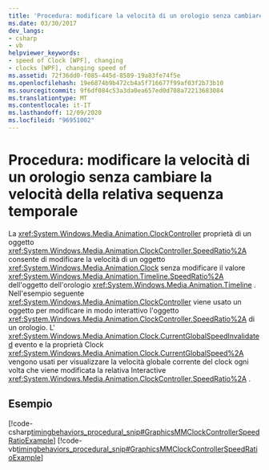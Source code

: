 ```yaml
---
title: 'Procedura: modificare la velocità di un orologio senza cambiare la velocità della relativa sequenza temporale'
ms.date: 03/30/2017
dev_langs:
- csharp
- vb
helpviewer_keywords:
- speed of Clock [WPF], changing
- clocks [WPF], changing speed of
ms.assetid: 72f36dd0-f085-445d-8589-19a83fe74f5e
ms.openlocfilehash: 19e6874b9b472cb4a5f716677f99af03f2b73b10
ms.sourcegitcommit: 9f6df084c53a3da0ea657ed0d708a72213683084
ms.translationtype: MT
ms.contentlocale: it-IT
ms.lasthandoff: 12/09/2020
ms.locfileid: "96951002"
---
```

# <a name="how-to-change-the-speed-of-a-clock-without-changing-the-speed-of-its-timeline"></a>Procedura: modificare la velocità di un orologio senza cambiare la velocità della relativa sequenza temporale
La <xref:System.Windows.Media.Animation.ClockController> proprietà di un oggetto <xref:System.Windows.Media.Animation.ClockController.SpeedRatio%2A> consente di modificare la velocità di un oggetto <xref:System.Windows.Media.Animation.Clock> senza modificare il valore <xref:System.Windows.Media.Animation.Timeline.SpeedRatio%2A> dell'oggetto dell'orologio <xref:System.Windows.Media.Animation.Timeline> . Nell'esempio seguente <xref:System.Windows.Media.Animation.ClockController> viene usato un oggetto per modificare in modo interattivo l'oggetto <xref:System.Windows.Media.Animation.ClockController.SpeedRatio%2A> di un orologio. L' <xref:System.Windows.Media.Animation.Clock.CurrentGlobalSpeedInvalidated> evento e la proprietà Clock <xref:System.Windows.Media.Animation.Clock.CurrentGlobalSpeed%2A> vengono usati per visualizzare la velocità globale corrente del clock ogni volta che viene modificata la relativa Interactive <xref:System.Windows.Media.Animation.ClockController.SpeedRatio%2A> .  
  
## <a name="example"></a>Esempio  
 [!code-csharp[timingbehaviors_procedural_snip#GraphicsMMClockControllerSpeedRatioExample](~/samples/snippets/csharp/VS_Snippets_Wpf/timingbehaviors_procedural_snip/CSharp/ClockControllerSpeedRatioExample.cs#graphicsmmclockcontrollerspeedratioexample)]
 [!code-vb[timingbehaviors_procedural_snip#GraphicsMMClockControllerSpeedRatioExample](~/samples/snippets/visualbasic/VS_Snippets_Wpf/timingbehaviors_procedural_snip/visualbasic/clockcontrollerspeedratioexample.vb#graphicsmmclockcontrollerspeedratioexample)]
